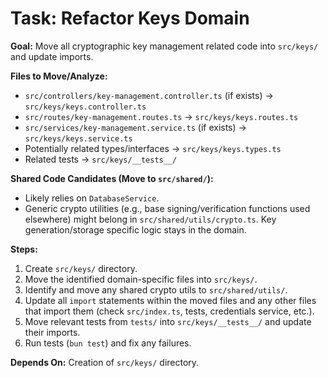 # Task: Refactor Keys Domain

**Goal:** Move all cryptographic key management related code into `src/keys/` and update imports.

**Files to Move/Analyze:**

*   `src/controllers/key-management.controller.ts` (if exists) -> `src/keys/keys.controller.ts`
*   `src/routes/key-management.routes.ts` -> `src/keys/keys.routes.ts`
*   `src/services/key-management.service.ts` (if exists) -> `src/keys/keys.service.ts`
*   Potentially related types/interfaces -> `src/keys/keys.types.ts`
*   Related tests -> `src/keys/__tests__/`

**Shared Code Candidates (Move to `src/shared/`):**

*   Likely relies on `DatabaseService`.
*   Generic crypto utilities (e.g., base signing/verification functions used elsewhere) might belong in `src/shared/utils/crypto.ts`. Key generation/storage specific logic stays in the domain.

**Steps:**

1.  Create `src/keys/` directory.
2.  Move the identified domain-specific files into `src/keys/`.
3.  Identify and move any shared crypto utils to `src/shared/utils/`.
4.  Update all `import` statements within the moved files and any other files that import them (check `src/index.ts`, tests, credentials service, etc.).
5.  Move relevant tests from `tests/` into `src/keys/__tests__/` and update their imports.
6.  Run tests (`bun test`) and fix any failures.

**Depends On:** Creation of `src/keys/` directory. 